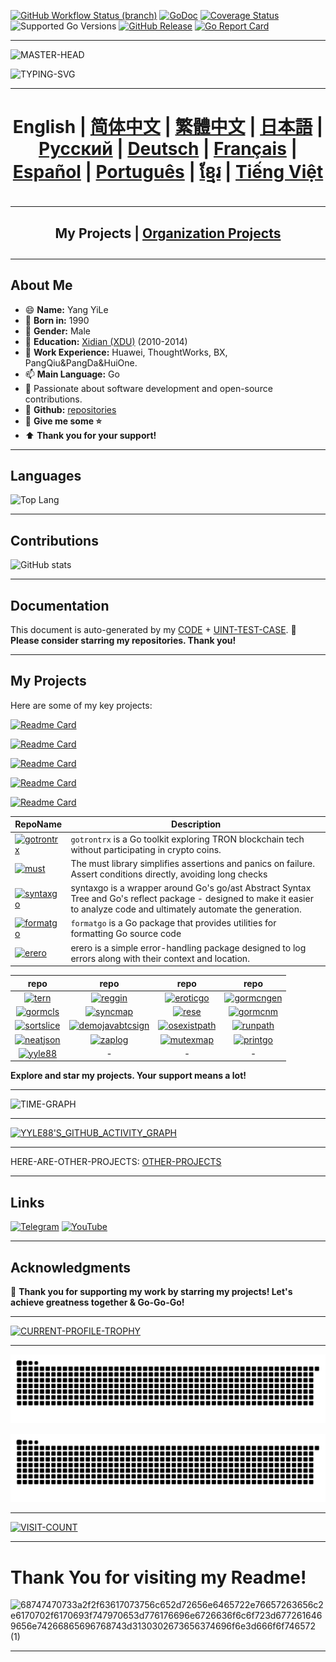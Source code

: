 [![GitHub Workflow Status (branch)](https://img.shields.io/github/actions/workflow/status/yyle88/yyle88/release.yml?branch=main&label=BUILD)](https://github.com/yyle88/yyle88/actions/workflows/release.yml?query=branch%3Amain)
[![GoDoc](https://pkg.go.dev/badge/github.com/yyle88/yyle88)](https://pkg.go.dev/github.com/yyle88/yyle88)
[![Coverage Status](https://img.shields.io/coveralls/github/yyle88/yyle88/master.svg)](https://coveralls.io/github/yyle88/yyle88?branch=main)
![Supported Go Versions](https://img.shields.io/badge/Go-1.22%2C%201.23-lightgrey.svg)
[![GitHub Release](https://img.shields.io/github/release/yyle88/yyle88.svg)](https://github.com/yyle88/yyle88/releases)
[![Go Report Card](https://goreportcard.com/badge/github.com/yyle88/yyle88)](https://goreportcard.com/report/github.com/yyle88/yyle88)

---

![MASTER-HEAD](https://user-images.githubusercontent.com/74038190/213910845-af37a709-8995-40d6-be59-724526e3c3d7.gif)

![TYPING-SVG](https://readme-typing-svg.demolab.com?font=Fira+Code&size=33&pause=1000&color=EBE912&width=999&lines=Hi+there+%F0%9F%91%8B%2C+Welcome+to+my+Page+%F0%9F%91%8B%2C+I'm+yyle88)

---

<!-- 这是一个注释，它不会在渲染时显示出来，这是语言选择的起始位置 -->

<h4 align="center" style="font-size: 2.0em;"><strong>English</strong> | <a href="./README.zh.md">简体中文</a> | <a href="./README.zh-Hant.md">繁體中文</a> | <a href="./README.ja.md">日本語</a> | <a href="./README.ru.md">Русский</a> | <a href="./README.de.md">Deutsch</a> | <a href="./README.fr.md">Français</a> | <a href="./README.es.md">Español</a> | <a href="./README.pt.md">Português</a> | <a href="./README.kh.md">ខ្មែរ</a> | <a href="./README.vi.md">Tiếng Việt</a></h4>

<!-- 这是一个注释，它不会在渲染时显示出来，这是语言选择的终止位置 -->

---

<h4 align="center" style="font-size: 1.5em;"><strong>My Projects</strong> | <a href="./profile/README.md">Organization Projects</a></h4>

---

## About Me

- 😄 **Name:** Yang YiLe
- 🔭 **Born in:** 1990
- 🌱 **Gender:** Male
- 👯 **Education:** [Xidian (XDU)](https://www.xidian.edu.cn/) (2010-2014)
- 💼 **Work Experience:** Huawei, ThoughtWorks, BX, PangQiu&PangDa&HuiOne.
- 📫 **Main Language:** Go
- 💬 Passionate about software development and open-source contributions.
- 🔗 **Github:** [repositories](https://github.com/yyle88?tab=repositories&type=public&sort=stargazers)
- 🌟 **Give me some ⭐**
- ⬆️ **Thank you for your support!**

---

## Languages

![Top Lang](https://github-readme-stats.vercel.app/api/top-langs/?username=yyle88&hide=html)

---

## Contributions

![GitHub stats](https://github-readme-stats.vercel.app/api?username=yyle88&show_icons=true&theme=radical&show=reviews,prs_merged,prs_merged_percentage&hide=contribs)

---

## Documentation

This document is auto-generated by my [CODE](yyle88.go) + [UINT-TEST-CASE](yyle88_test.go). 🌟 **Please consider starring my repositories. Thank you!**

---

## My Projects

Here are some of my key projects:

<!-- 这是一个注释，它不会在渲染时显示出来，这是项目列表的起始位置 -->

[![Readme Card](https://github-readme-stats.vercel.app/api/pin/?username=yyle88&repo=gobtcsign&theme=buefy&unique=07afc46b-9da4-4147-b898-f7a528e3542a)](https://github.com/yyle88/gobtcsign)

[![Readme Card](https://github-readme-stats.vercel.app/api/pin/?username=yyle88&repo=sure&theme=yeblu&unique=8aedd295-3a7f-4d23-a0c5-2769a86e7cf9)](https://github.com/yyle88/sure)

[![Readme Card](https://github-readme-stats.vercel.app/api/pin/?username=yyle88&repo=gormmom&theme=rose_pine&unique=7d022ac0-4b80-47dc-ad68-c3eff1499a90)](https://github.com/yyle88/gormmom)

[![Readme Card](https://github-readme-stats.vercel.app/api/pin/?username=yyle88&repo=osexec&theme=rose&unique=f540c508-7e2c-4ce3-86d8-0739b42255ad)](https://github.com/yyle88/osexec)

[![Readme Card](https://github-readme-stats.vercel.app/api/pin/?username=yyle88&repo=done&theme=blue_navy&unique=42ba4c60-33ed-4e8c-99b8-011645eac436)](https://github.com/yyle88/done)


| **RepoName** | **Description** |
|--------|--------|
| [![gotrontrx](https://img.shields.io/badge/gotrontrx-%237D4B91.svg?style=flat&logoColor=white)](https://github.com/yyle88/gotrontrx) | `gotrontrx` is a Go toolkit exploring TRON blockchain tech without participating in crypto coins. |
| [![must](https://img.shields.io/badge/must-%23FFD700.svg?style=flat&logoColor=white)](https://github.com/yyle88/must) | The must library simplifies assertions and panics on failure. Assert conditions directly, avoiding long checks |
| [![syntaxgo](https://img.shields.io/badge/syntaxgo-%23F09F3B.svg?style=flat&logoColor=white)](https://github.com/yyle88/syntaxgo) | syntaxgo is a wrapper around Go's go/ast Abstract Syntax Tree and Go's reflect package - designed to make it easier to analyze code and ultimately automate the generation. |
| [![formatgo](https://img.shields.io/badge/formatgo-%237D5E7F.svg?style=flat&logoColor=white)](https://github.com/yyle88/formatgo) | `formatgo` is a Go package that provides utilities for formatting Go source code |
| [![erero](https://img.shields.io/badge/erero-%2391C4A4.svg?style=flat&logoColor=white)](https://github.com/yyle88/erero) | erero is a simple error-handling package designed to log errors along with their context and location. |


| repo | repo | repo | repo |
| :--: | :--: | :--: | :--: |
|[![tern](https://img.shields.io/badge/tern-%23DC143C.svg?style=flat&logoColor=white)](https://github.com/yyle88/tern) | [![reggin](https://img.shields.io/badge/reggin-%233CB371.svg?style=flat&logoColor=white)](https://github.com/yyle88/reggin) | [![eroticgo](https://img.shields.io/badge/eroticgo-%23F7931E.svg?style=flat&logoColor=white)](https://github.com/yyle88/eroticgo) | [![gormcngen](https://img.shields.io/badge/gormcngen-%23F09F3B.svg?style=flat&logoColor=white)](https://github.com/yyle88/gormcngen) | 
|[![gormcls](https://img.shields.io/badge/gormcls-%232E8B57.svg?style=flat&logoColor=white)](https://github.com/yyle88/gormcls) | [![syncmap](https://img.shields.io/badge/syncmap-%23FF6347.svg?style=flat&logoColor=white)](https://github.com/yyle88/syncmap) | [![rese](https://img.shields.io/badge/rese-%237D4B91.svg?style=flat&logoColor=white)](https://github.com/yyle88/rese) | [![gormcnm](https://img.shields.io/badge/gormcnm-%23FF1493.svg?style=flat&logoColor=white)](https://github.com/yyle88/gormcnm) | 
|[![sortslice](https://img.shields.io/badge/sortslice-%237D5E7F.svg?style=flat&logoColor=white)](https://github.com/yyle88/sortslice) | [![demojavabtcsign](https://img.shields.io/badge/demojavabtcsign-%2395C59D.svg?style=flat&logoColor=white)](https://github.com/yyle88/demojavabtcsign) | [![osexistpath](https://img.shields.io/badge/osexistpath-%238A2BE2.svg?style=flat&logoColor=white)](https://github.com/yyle88/osexistpath) | [![runpath](https://img.shields.io/badge/runpath-%23F2D330.svg?style=flat&logoColor=white)](https://github.com/yyle88/runpath) | 
|[![neatjson](https://img.shields.io/badge/neatjson-%23FF4500.svg?style=flat&logoColor=white)](https://github.com/yyle88/neatjson) | [![zaplog](https://img.shields.io/badge/zaplog-%23FF5733.svg?style=flat&logoColor=white)](https://github.com/yyle88/zaplog) | [![mutexmap](https://img.shields.io/badge/mutexmap-%2320B2AA.svg?style=flat&logoColor=white)](https://github.com/yyle88/mutexmap) | [![printgo](https://img.shields.io/badge/printgo-%2391C4A4.svg?style=flat&logoColor=white)](https://github.com/yyle88/printgo) | 
|[![yyle88](https://img.shields.io/badge/yyle88-%23ADFF2F.svg?style=flat&logoColor=white)](https://github.com/yyle88/yyle88) | - | - | - | 


<!-- 这是一个注释，它不会在渲染时显示出来，这是项目列表的终止位置 -->

**Explore and star my projects. Your support means a lot!**

---

![TIME-GRAPH](http://github-profile-summary-cards.vercel.app/api/cards/productive-time?username=yyle88&theme=radical&utcOffset=8.00)

---

[![YYLE88'S_GITHUB_ACTIVITY_GRAPH](https://github-readme-activity-graph.vercel.app/graph?username=yyle88)](https://github.com/yyle88)

---

HERE-ARE-OTHER-PROJECTS: [OTHER-PROJECTS](OTHERS.md)

---

## Links

[![Telegram](https://img.shields.io/badge/-Telegram-f5e0dc?style=for-the-badge&logo=telegram&logoColor=27A0D9)](https://t.me/yyle88)
[![YouTube](https://img.shields.io/badge/-YouTube-f2cdcd?style=for-the-badge&logo=YouTube&logoColor=FF0000)](https://www.youtube.com/@%E6%9D%A8%E4%BA%A6%E4%B9%901990/videos)

---

## Acknowledgments

🌟 **Thank you for supporting my work by starring my projects! Let's achieve greatness together & Go-Go-Go!**

---

[![CURRENT-PROFILE-TROPHY](https://github-profile-trophy.vercel.app/?username=yyle88)](https://github.com/yyle88)

---

![github contribution grid snake animation](https://raw.githubusercontent.com/yyle88/yyle88/snake/github-contribution-grid-snake-dark.svg#gh-dark-mode-only)

![github contribution grid snake animation](https://raw.githubusercontent.com/yyle88/yyle88/snake/github-contribution-grid-snake.svg#gh-light-mode-only)

---

[![VISIT-COUNT](https://visitcount.itsvg.in/api?id=yyle88&label=profile-views&pretty=true)](https://visitcount.itsvg.in)

---

# Thank You for visiting my Readme!

![68747470733a2f2f63617073756c652d72656e6465722e76657263656c2e6170702f6170693f747970653d776176696e6726636f6c6f723d6772616469656e74266865696768743d3130302673656374696f6e3d666f6f746572 (1)](https://github.com/user-attachments/assets/e599b0c5-b812-4e11-908a-2bdec8c97c5f)

---
